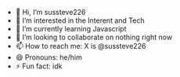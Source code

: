 - 👋 Hi, I’m sussteve226
- 👀 I’m interested in the Interent and Tech
- 🌱 I’m currently learning Javascript
- 💞️ I’m looking to collaborate on nothing right now
- 📫 How to reach me: X is @sussteve226
- 😄 Pronouns: he/him
- ⚡ Fun fact: idk

<!---
evanrutledge1/evanrutledge1 is a ✨ special ✨ repository because its `README.md` (this file) appears on your GitHub profile.
You can click the Preview link to take a look at your changes.
--->
